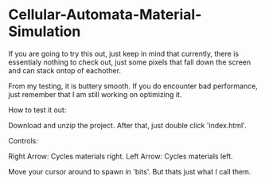 # Cellular-Automata-Material-Simulation

If you are going to try this out, just keep in mind that currently, there is essentialy nothing to check out, just some pixels that fall down the screen and can stack ontop of eachother.

From my testing, it is buttery smooth. If you do encounter bad performance, just remember that I am still working on optimizing it.

How to test it out:

Download and unzip the project. After that, just double click 'index.html'.

Controls:

Right Arrow: Cycles materials right.
Left Arrow: Cycles materials left.

Move your cursor around to spawn in 'bits'. But thats just what I call them.